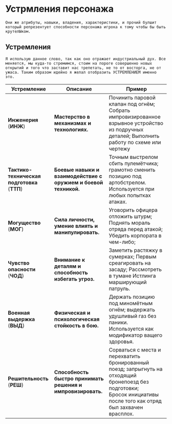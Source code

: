 # Устрмления персонажа
`Они же атрибуты, навыки, владения, характеристики, и прочий булшит который репрезентует способности персонажа игрока к тому чтобы бы быть крутелЫком.`
## Устремления
`Я использую данное слово, так как оно отражает индустриальный дух. Все меняется, мы куда-то стремимся, стоим на пороге совершенно новых открытий и того что заставит нас трепетать, не то от восторга, не от ужаса. Таким образом идейно я желал отобразить УСТРЕМЛЕНИЕМ именно это.`

| Устремление                                  | Описание                                                        | Пример                                                                                                                                                                    |
| -------------------------------------------- | --------------------------------------------------------------- | ------------------------------------------------------------------------------------------------------------------------------------------------------------------------- |
| **Инженерия** (**ИНЖ**)                      | **Мастерство в механизмах и технологиях.**                      | Починить паровой клапан под огнём; Собрать импровизированное взрывное устройство из подручных деталей; Выполнить работу по схеме или чертежу                              |
| **Тактико-техническая подготовка** (**ТТП**) | **Боевые навыки и взаимодействие с оружием и боевой техникой.** | Точным выстрелом сбить пулемётчика; грамотно сменить позицию под артобстрелом. <br>Используется при любых попытках атаках.                                                |
| **Могущество** (**МОГ**)                     | **Сила личности, умение влиять и манипулировать.**              | Уговорить офицера отложить штурм; Поднять мораль отряда перед атакой;<br>Убедить корпората в чем-либо;                                                                    |
| **Чувство опасности** (**ЧОД**)              | **Внимание к деталям и способность избегать угроз.**            | Заметить растяжку в сумерках; Первым среагировать на засаду; Рассмотреть в тумане Истлинга марширующий патруль.                                                           |
| **Военная выдержка** (**ВЫД**)               | **Физическая и психологическая стойкость в бою.**               | Держать позицию под миномётным огнём; выдержать удушливый газ без паники.<br>Используется как модификатор ващего здоровья.                                                |
| **Решительность** (**РЕШ**)                  | **Способность быстро принимать решения и импровизировать.**     | Сорваться с места и перехватить бронированный поезд; запрыгнуть на отходящий бронепоезд без подготовки; <br>Бросок инициативы после того как отряд был захвачен врасплох. |
